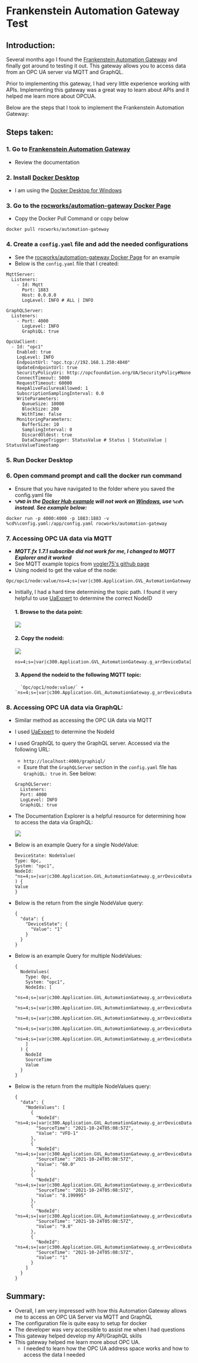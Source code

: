 # Frankenstein Automation Gateway Test

## Introduction:
Several months ago I found the [Frankenstein Automation Gateway](https://github.com/vogler75/automation-gateway) and finally got around to testing it out. This gateway allows you to access data from an OPC UA server via MQTT and GraphQL.

Prior to implementing this gateway, I had very little experience working with APIs. Implementing this gateway was a great way to learn about APIs and it helped me learn more about OPCUA.

Below are the steps that I took to implement the Frankenstein Automation Gateway:

## Steps taken:
### 1. Go to [Frankenstein Automation Gateway](https://github.com/vogler75/automation-gateway)
- Review the documentation

### 2. Install [Docker Desktop](https://docs.docker.com/desktop/)
- I am using the [Docker Desktop for Windows](https://docs.docker.com/desktop/windows/install/)

### 3. Go to the [rocworks/automation-gateway Docker Page](https://hub.docker.com/r/rocworks/automation-gateway) 
- Copy the Docker Pull Command or copy below

```
docker pull rocworks/automation-gateway
```

### 4. Create a `config.yaml` file and add the needed configurations
- See the [rocworks/automation-gateway Docker Page](https://hub.docker.com/r/rocworks/automation-gateway) for an example
- Below is the `config.yaml` file that I created:

```
MqttServer:
  Listeners:
    - Id: Mqtt
      Port: 1883
      Host: 0.0.0.0
      LogLevel: INFO # ALL | INFO

GraphQLServer:
  Listeners:
    - Port: 4000
      LogLevel: INFO
      GraphiQL: true

OpcUaClient:
  - Id: "opc1"
    Enabled: true
    LogLevel: INFO
    EndpointUrl: "opc.tcp://192.168.1.250:4840"
    UpdateEndpointUrl: true
    SecurityPolicyUri: http://opcfoundation.org/UA/SecurityPolicy#None
    ConnectTimeout: 5000
    RequestTimeout: 60000
    KeepAliveFailuresAllowed: 1
    SubscriptionSamplingInterval: 0.0
    WriteParameters:
      QueueSize: 10000
      BlockSize: 200
      WithTime: false
    MonitoringParameters:
      BufferSize: 10
      SamplingInterval: 0
      DiscardOldest: true
      DataChangeTrigger: StatusValue # Status | StatusValue | StatusValueTimestamp
```

### 5. Run Docker Desktop 
### 6. Open command prompt and call the docker run command 
- Ensure that you have navigated to the folder where you saved the config.yaml file
- ***`%PWD` in the [Docker Hub example](https://hub.docker.com/r/rocworks/automation-gateway) will not work on [Windows](https://docs.docker.com/desktop/windows/troubleshoot/#path-conversion-on-windows), use `%cd%` instead. See example below:***

```
docker run -p 4000:4000 -p 1883:1883 -v %cd%\config.yaml:/app/config.yaml rocworks/automation-gateway
```

### 7. Accessing OPC UA data via MQTT 
- ***MQTT.fx 1.7.1 subscribe did not work for me, I changed to MQTT Explorer and it worked***
- See MQTT example topics from [vogler75's github page](https://github.com/vogler75/automation-gateway#example-topics)
- Using nodeid to get the value of the node:

```
Opc/opc1/node:value/ns=4;s=|var|c300.Application.GVL_AutomationGateway.g_arrDeviceData[1].iDeviceState
```

- Initially, I had a hard time determining the topic path. I found it very helpful to use [UaExpert](https://www.unified-automation.com/downloads/opc-ua-clients.html) to determine the correct NodeID
  #### 1. Browse to the data point:
  
  <kbd> <img src= "https://user-images.githubusercontent.com/48938478/138560344-276bec60-8600-493f-852f-674d9affc82a.png" /> </kbd>
  
  #### 2. Copy the nodeid:
  
  <kbd> <img src= "https://user-images.githubusercontent.com/48938478/138560375-af96ef61-bc35-415f-8f7f-96402d9d92be.png" /> </kbd>
  
  ```
  ns=4;s=|var|c300.Application.GVL_AutomationGateway.g_arrDeviceData[1].iDeviceState
  ```
  
  #### 3. Append the nodeid to the following MQTT topic:
  
  ```
    `Opc/opc1/node:value/` + `ns=4;s=|var|c300.Application.GVL_AutomationGateway.g_arrDeviceData[1].iDeviceState`
  ```

### 8. Accessing OPC UA data via GraphQL:
  - Similar method as accessing the OPC UA data via MQTT
  - I used [UaExpert](https://www.unified-automation.com/downloads/opc-ua-clients.html) to determine the NodeId
  - I used GraphiQL to query the GraphQL server. Accessed via the following URL:
    - `http://localhost:4000/graphiql/`
    - Esure that the `GraphQLServer` section in the `config.yaml` file has `GraphiQL: true` in. See below:
   
    ```
    GraphQLServer:
      Listeners:
      Port: 4000
      LogLevel: INFO
      GraphiQL: true 
    ```

  - The Documentation Explorer is a helpful resource for determining how to access the data via GraphQL:

    <kbd> <img src= "https://user-images.githubusercontent.com/48938478/138581304-f662dfcc-79c7-4ebf-a7f6-5db3df06910f.png" /> </kbd>
    
  - Below is an example Query for a single NodeValue:

    ```
    DeviceState: NodeValue(
    Type: Opc,
    System: "opc1",
    NodeId: "ns=4;s=|var|c300.Application.GVL_AutomationGateway.g_arrDeviceData[1].iDeviceState"
    ) {
    Value
    }
    ```
    
  - Below is the return from the single NodeValue query:
    
    ```
    {
      "data": {
        "DeviceState": {
          "Value": "1"
        }
      }
    }
    ```
    
  - Below is an example Query for multiple NodeValues:

    ```
    {
      NodeValues(
        Type: Opc,
        System: "opc1",
        NodeIds: [
          "ns=4;s=|var|c300.Application.GVL_AutomationGateway.g_arrDeviceData[1].sDeviceName",
          "ns=4;s=|var|c300.Application.GVL_AutomationGateway.g_arrDeviceData[1].rRequested_Hz",
          "ns=4;s=|var|c300.Application.GVL_AutomationGateway.g_arrDeviceData[1].rActual_Hz",
          "ns=4;s=|var|c300.Application.GVL_AutomationGateway.g_arrDeviceData[1].rMotorCurrent",
          "ns=4;s=|var|c300.Application.GVL_AutomationGateway.g_arrDeviceData[1].iDeviceState"
        ]
      ) {
        NodeId
        SourceTime
        Value
      }
    }
    ```
    
  - Below is the return from the multiple NodeValues query:
    
    ```
    {
      "data": {
        "NodeValues": [
          {
            "NodeId": "ns=4;s=|var|c300.Application.GVL_AutomationGateway.g_arrDeviceData[1].sDeviceName",
            "SourceTime": "2021-10-24T05:08:57Z",
            "Value": "VFD-1"
          },
          {
            "NodeId": "ns=4;s=|var|c300.Application.GVL_AutomationGateway.g_arrDeviceData[1].rRequested_Hz",
            "SourceTime": "2021-10-24T05:08:57Z",
            "Value": "60.0"
          },
          {
            "NodeId": "ns=4;s=|var|c300.Application.GVL_AutomationGateway.g_arrDeviceData[1].rActual_Hz",
            "SourceTime": "2021-10-24T05:08:57Z",
            "Value": "8.199995"
          },
          {
            "NodeId": "ns=4;s=|var|c300.Application.GVL_AutomationGateway.g_arrDeviceData[1].rMotorCurrent",
            "SourceTime": "2021-10-24T05:08:57Z",
            "Value": "9.8"
          },
          {
            "NodeId": "ns=4;s=|var|c300.Application.GVL_AutomationGateway.g_arrDeviceData[1].iDeviceState",
            "SourceTime": "2021-10-24T05:08:57Z",
            "Value": "1"
          }
        ]
      }
    }
    ```

## Summary:
  - Overall, I am very impressed with how this Automation Gateway allows me to access an OPC UA Server via MQTT and GraphQL
  - The configuration file is quite easy to setup for docker
  - The developer was very accessible to assist me when I had questions
  - This gateway helped develop my API/GraphQL skills
  - This gateway helped me learn more about OPC UA.
    - I needed to learn how the OPC UA address space works and how to access the data I needed
